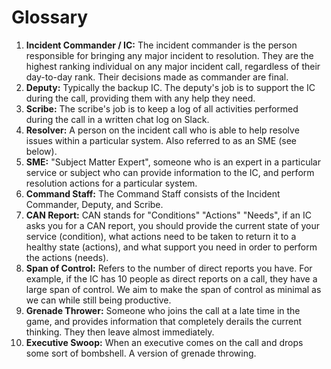 # Glossary

1. **Incident Commander / IC:** The incident commander is the person responsible for bringing any major incident to resolution. They are the highest ranking individual on any major incident call, regardless of their day-to-day rank. Their decisions made as commander are final.
1. **Deputy:** Typically the backup IC. The deputy's job is to support the IC during the call, providing them with any help they need.
1. **Scribe:** The scribe's job is to keep a log of all activities performed during the call in a written chat log on Slack.
1. **Resolver:** A person on the incident call who is able to help resolve issues within a particular system. Also referred to as an SME (see below).
1. **SME:** "Subject Matter Expert", someone who is an expert in a particular service or subject who can provide information to the IC, and perform resolution actions for a particular system.
1. **Command Staff:** The Command Staff consists of the Incident Commander, Deputy, and Scribe.
1. **CAN Report:** CAN stands for "Conditions" "Actions" "Needs", if an IC asks you for a CAN report, you should provide the current state of your service (condition), what actions need to be taken to return it to a healthy state (actions), and what support you need in order to perform the actions (needs).
1. **Span of Control:** Refers to the number of direct reports you have. For example, if the IC has 10 people as direct reports on a call, they have a large span of control. We aim to make the span of control as minimal as we can while still being productive.
1. **Grenade Thrower:** Someone who joins the call at a late time in the game, and provides information that completely derails the current thinking. They then leave almost immediately.
1. **Executive Swoop:** When an executive comes on the call and drops some sort of bombshell. A version of grenade throwing.

